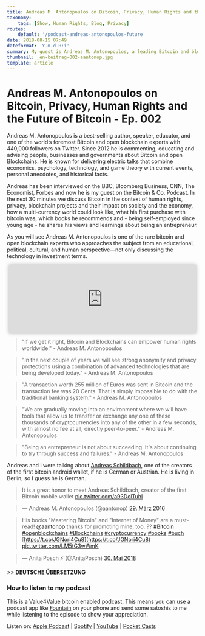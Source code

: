 ```yaml
---
title: Andreas M. Antonopoulos on Bitcoin, Privacy, Human Rights and the Future of Bitcoin - Ep. 002
taxonomy:
    tags: [Show, Human Rights, Blog, Privacy]
routes:
    default: '/podcast-andreas-antonopoulos-future'
date: 2018-08-15 07:49
dateformat: 'Y-m-d H:i'
summary: My guest is Andreas M. Antonopoulos, a leading Bitcoin and blockchain expert, discussing Bitcoin's impact on human rights, privacy, society, the economy, and his entrepreneurial insights.
thumbnail: _en-beitrag-002-aantonop.jpg
template: article 
---
```


# Andreas M. Antonopoulos on Bitcoin, Privacy, Human Rights and the Future of Bitcoin - Ep. 002

Andreas M. Antonopoulos is a best-selling author, speaker, educator, and one of the world’s foremost Bitcoin and open blockchain experts with 440,000 followers on Twitter. Since 2012 he is commenting, educating and advising people, businesses and governments about Bitcoin and open Blockchains. He is known for delivering electric talks that combine economics, psychology, technology, and game theory with current events, personal anecdotes, and historical facts. 

Andreas has been interviewed on the BBC, Bloomberg Business, CNN, The Economist, Forbes and now he is my guest on the Bitcoin & Co. Podcast. In the next 30 minutes we discuss Bitcoin in the context of human rights, privacy, blockchain projects and their impact on society and the economy, how a multi-currency world could look like, what his first purchase with bitcoin was, which books he recommends and - being self-employed since young age - he shares his views and learnings about being an entrepreneur. 

As you will see Andreas M. Antonopoulos is one of the rare bitcoin and open blockchain experts who approaches the subject from an educational, political, cultural, and human perspective—not only discussing the technology in investment terms.

<iframe src="https://www.vodio.fr/frameplay.php?idref=25569&urlref=1" style="border: 0px none; box-shadow: rgba(0, 0, 0, 0.28) 0px 0px 10px; width: calc(100% - 10px); height: 180px; margin-left: 5px; padding: 0;" scrolling="no"></iframe>

> "If we get it right, Bitcoin and Blockchains can empower human rights worldwide." - Andreas M. Antonopoulos

> "In the next couple of years we will see strong anonymity and privacy protections using a combination of advanced technologies that are being developed today." - Andreas M. Antonopoulos

> "A transaction worth 255 million of Euros was sent in Bitcoin and the transaction fee was 20 Cents. That is simply impossible to do with the traditional banking system." - Andreas M. Antonopoulos

> "We are gradually moving into an environment where we will have tools that allow us to transfer or exchange any one of these thousands of cryptocurrencies into any of the other in a few seconds, with almost no fee at all, directly peer-to-peer." - Andreas M. Antonopoulos

> "Being an entrepreneur is not about succeeding. It's about continuing to try through success and failures." - Andreas M. Antonopoulos

Andreas and I were talking about [Andreas Schildbach](https://github.com/schildbach), one of the creators of the first bitcoin android wallet, if he is German or Austrian. He is living in Berlin, so I guess he is German.

> It is a great honor to meet Andreas Schildbach, creator of the first Bitcoin mobile wallet [pic.twitter.com/a93DolTuhI](https://t.co/a93DolTuhI)

> — Andreas M. Antonopoulos (@aantonop) [29\. März 2016](https://twitter.com/aantonop/status/714941364300038148?ref_src=twsrc%5Etfw)

> His books "Mastering Bitcoin" and "Internet of Money" are a must-read! [@aantonop](https://twitter.com/aantonop?ref_src=twsrc%5Etfw) thanks for promoting mine, too. ?? [#Bitcoin](https://twitter.com/hashtag/Bitcoin?src=hash&ref_src=twsrc%5Etfw) [#openblockchains](https://twitter.com/hashtag/openblockchains?src=hash&ref_src=twsrc%5Etfw) [#Blockchains](https://twitter.com/hashtag/Blockchains?src=hash&ref_src=twsrc%5Etfw) [#cryptocurrency](https://twitter.com/hashtag/cryptocurrency?src=hash&ref_src=twsrc%5Etfw) [#books](https://twitter.com/hashtag/books?src=hash&ref_src=twsrc%5Etfw) [#buch](https://twitter.com/hashtag/buch?src=hash&ref_src=twsrc%5Etfw) [https://t.co/JGNori4Cu8](https://t.co/JGNori4Cu8) [pic.twitter.com/LM5tG3wWmK](https://t.co/LM5tG3wWmK)

> — Anita Posch ⚡ (@AnitaPosch) [30\. Mai 2018](https://twitter.com/AnitaPosch/status/1001858215620079617?ref_src=twsrc%5Etfw)

[\>> **DEUTSCHE ÜBERSETZUNG**](https://anitaposch.com/andreas-antonopoulos-bitcoin-zukunft-podcast/)

### How to listen to my podcast

This is a Value4Value bitcoin enabled podcast. This means you can use a podcast app like [Fountain](https://fountain.fm) on your phone and send some satoshis to me while listening to the episode to show your appreciation. 

Listen on: [Apple Podcast](https://podcasts.apple.com/at/podcast/the-anita-posch-show-a-bitcoin-only-podcast/id1432576313) | [Spotify](https://open.spotify.com/show/0EJu3cMWF0AMxeO8NMH71z) | [YouTube](https://www.youtube.com/playlist?list=PL2zepPkogWotoUrb4T2XjLHa3SGHT5IX-) | [Pocket Casts](https://pca.st/YYPf) 

